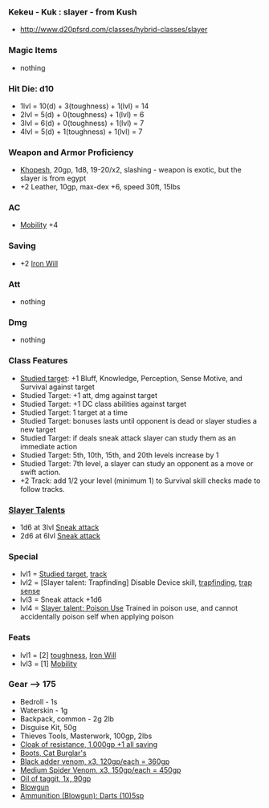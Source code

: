 ### Kekeu - Kuk : slayer - from Kush
- http://www.d20pfsrd.com/classes/hybrid-classes/slayer

### Magic Items
- nothing

### Hit Die: d10
- 1lvl = 10(d) + 3(toughness) + 1(lvl) = 14
- 2lvl = 5(d) + 0(toughness) + 1(lvl) = 6
- 3lvl = 6(d) + 0(toughness) + 1(lvl) = 7
- 4lvl = 5(d) + 1(toughness) + 1(lvl) = 7

### Weapon and Armor Proficiency
- [Khopesh](http://www.d20pfsrd.com/equipment---final/weapons/weapon-descriptions/khopesh), 20gp, 1d8, 19-20/x2, slashing - weapon is exotic, but the slayer is from egypt
- +2 Leather, 10gp, max-dex +6, speed 30ft, 15lbs

### AC
- [Mobility](http://www.d20pfsrd.com/feats/combat-feats/mobility-combat---final) +4

### Saving
- +2 [Iron Will](http://www.d20pfsrd.com/feats/general-feats/iron-will---final)

### Att
- nothing

### Dmg
- nothing

### Class Features
- [Studied target](http://www.d20pfsrd.com/classes/hybrid-classes/slayer#TOC-Studied-Target-Ex-): +1 Bluff, Knowledge, Perception, Sense Motive, and Survival against target
- Studied Target: +1 att, dmg against target
- Studied Target: +1 DC class abilities against target
- Studied Target: 1 target at a time
- Studied Target: bonuses lasts until opponent is dead or slayer studies a new target
- Studied Target: if deals sneak attack slayer can study them as an immediate action
- Studied Target: 5th, 10th, 15th, and 20th levels increase by 1
- Studied Target: 7th level, a slayer can study an opponent as a move or swift action.
- +2 Track: add 1/2 your level (minimum 1) to Survival skill checks made to follow tracks.

### [Slayer Talents](http://www.d20pfsrd.com/classes/hybrid-classes/slayer/slayer-talents#TABLE-Slayer-Talents)
- 1d6 at 3lvl [Sneak attack](http://www.d20pfsrd.com/classes/hybrid-classes/slayer#TOC-Sneak-Attack)
- 2d6 at 6lvl [Sneak attack](http://www.d20pfsrd.com/classes/hybrid-classes/slayer#TOC-Sneak-Attack)

### Special
- lvl1 = [Studied target](http://www.d20pfsrd.com/classes/hybrid-classes/slayer#TOC-Studied-Target-Ex-), [track](http://www.d20pfsrd.com/classes/hybrid-classes/slayer#TOC-Track-Ex-)
- lvl2 = [Slayer talent: Trapfinding] Disable Device skill, [trapfinding](http://www.d20pfsrd.com/classes/core-classes/rogue#TOC-Trapfinding), [trap sense](http://www.d20pfsrd.com/classes/core-classes/rogue#TOC-Trap-Sense-Ex-)
- lvl3 = Sneak attack +1d6
- lvl4 = [Slayer talent: Poison Use](http://www.d20pfsrd.com/gamemastering/afflictions/poison#TOC-Applying-Poison) Trained in poison use, and cannot accidentally poison self when applying poison

### Feats
- lvl1 = [2] [toughness](http://www.d20pfsrd.com/feats/general-feats/toughness---final), [Iron Will](http://www.d20pfsrd.com/feats/general-feats/iron-will---final)
- lvl3 = [1] [Mobility](http://www.d20pfsrd.com/feats/combat-feats/mobility-combat---final)

### Gear --> 175
- Bedroll - 1s
- Waterskin - 1g
- Backpack, common - 2g 2lb
- Disguise Kit, 50g
- Thieves Tools, Masterwork, 100gp, 2lbs
- [Cloak of resistance, 1,000gp +1 all saving](http://www.d20pfsrd.com/magic-items/wondrous-items)
- [Boots, Cat Burglar's](http://www.d20pfsrd.com/magic-items/wondrous-items/wondrous-items/a-b/boots-cat-burglar-s)
- [Black adder venom, x3, 120gp/each = 360gp ](http://www.d20pfsrd.com/gamemastering/afflictions/poison/black-adder-venom)
- [Medium Spider Venom, x3, 150gp/each = 450gp ](http://www.d20pfsrd.com/gamemastering/afflictions/poison/medium-spider-venom)
- [Oil of taggit, 1x, 90gp](http://www.d20pfsrd.com/gamemastering/afflictions/poison/oil-of-taggit)
- [Blowgun](http://www.d20pfsrd.com/equipment---final/weapons/weapon-descriptions/blowgun)
- [Ammunition (Blowgun): Darts (10)5sp](http://www.d20pfsrd.com/equipment---final/weapons/weapon-descriptions/ammunition/ammunition-blowgun-darts)
